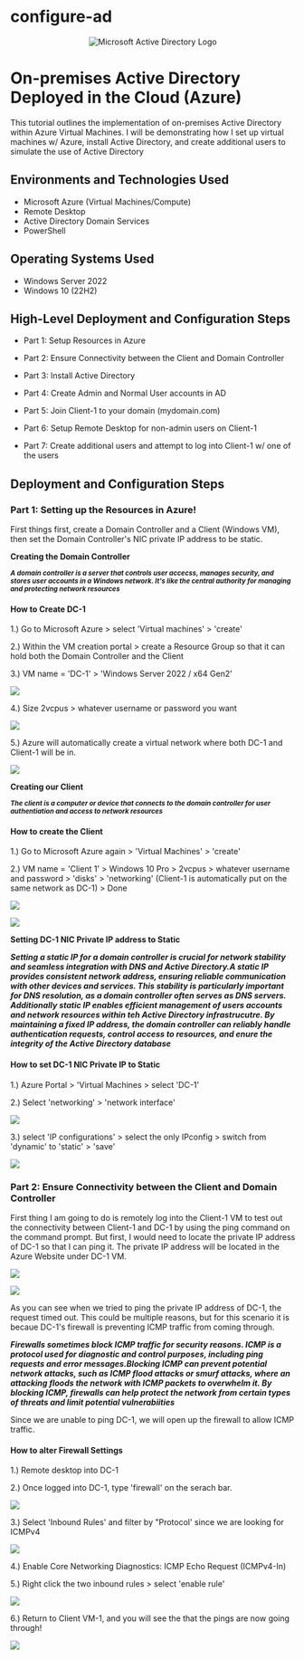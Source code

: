 # configure-ad
<p align="center">
<img src="https://i.imgur.com/pU5A58S.png" alt="Microsoft Active Directory Logo"/>
</p>

<h1>On-premises Active Directory Deployed in the Cloud (Azure)</h1>
This tutorial outlines the implementation of on-premises Active Directory within Azure Virtual Machines. I will be demonstrating how I set up virtual machines w/ Azure, install Active Directory, and create additional users to simulate the use of Active Directory

<h2>Environments and Technologies Used</h2>

- Microsoft Azure (Virtual Machines/Compute)
- Remote Desktop
- Active Directory Domain Services
- PowerShell

<h2>Operating Systems Used </h2>

- Windows Server 2022
- Windows 10 (22H2)

<h2>High-Level Deployment and Configuration Steps</h2>

- Part 1: Setup Resources in Azure

- Part 2: Ensure Connectivity between the Client and Domain Controller

- Part 3: Install Active Directory

- Part 4: Create Admin and Normal User accounts in AD

- Part 5: Join Client-1 to your domain (mydomain.com)

- Part 6: Setup Remote Desktop for non-admin users on Client-1

- Part 7: Create additional users and attempt to log into Client-1 w/ one of the users


<h2>Deployment and Configuration Steps</h2>

<h3>Part 1: Setting up the Resources in Azure!</h3>

First things first, create a Domain Controller and a Client (Windows VM), then set the Domain Controller's NIC private IP address to be static.

**Creating the Domain Controller**

<sub>***A domain controller is a server that controls user accecss, manages security, and stores user accounts in a Windows network. It's like the central authority for managing and protecting network resources***</sub>

<h4>How to Create DC-1</h4>

1.) Go to Microsoft Azure > select 'Virtual machines' > 'create'

2.) Within the VM creation portal > create a Resource Group so that it can hold both the Domain Controller and the Client

3.) VM name = 'DC-1' > 'Windows Server 2022 / x64 Gen2' 

<p>
<img src="https://imgur.com/X5xtuJL.png"
     </p>
  
4.) Size 2vcpus > whatever username or password you want
  
<p>
  <img src="https://imgur.com/qPA0DTn.png"
       </p>

5.) Azure will automatically create a virtual network where both DC-1 and Client-1 will be in.

<p>
  <img src="https://imgur.com/Yguf0kE.png"
       </p>
  
**Creating our Client**
  
<sub>***The client is a computer or device that connects to the domain controller for user authentiation and access to network resources***</sub>
 
<h4>How to create the Client</h4>

1.) Go to Microsoft Azure again > 'Virtual Machines' > 'create'
  
2.) VM name = 'Client 1' > Windows 10 Pro > 2vcpus > whatever username and password > 'disks' > 'networking' (Client-1 is automatically put on the same network as DC-1) > Done
       
<p>
  <img src="https://imgur.com/dE0Dqsr.png"
       </p>
  
<p>
     <img src="https://imgur.com/0DAyw3l.png"
          </p>

**Setting DC-1 NIC Private IP address to Static**
     
***Setting a static IP for a domain controller is crucial for network stability and seamless integration with DNS and Active Directory.A static IP provides consistent network address, ensuring reliable communication with other devices and services. This stability is particularly important for DNS resolution, as a domain controller often serves as DNS servers. Additionally static IP enables efficient management of users accounts and network resources within teh Active Directory infrastrucutre. By maintaining a fixed IP address, the domain controller can reliably handle authentication requests, control access to resources, and enure the integrity of the Active Directory database***
     
<h4>How to set DC-1 NIC Private IP to Static</h4>

1.) Azure Portal > 'Virtual Machines > select 'DC-1'

2.) Select 'networking' > 'network interface' 

<p>
<img src="https://imgur.com/mcpd6JO.png"
     </p>
  
3.) select 'IP configurations' > select the only IPconfig > switch from 'dynamic' to 'static' > 'save'
     
<p>
<img src="https://imgur.com/afFM2md.png"
</p>
     
 <h3>Part 2: Ensure Connectivity between the Client and Domain Controller</h3>
      
First thing I am going to do is remotely log into the Client-1 VM to test out the connectivity between Client-1 and DC-1 by using the ping command on the command prompt. But first, I would need to locate the private IP address of DC-1 so that I can ping it. The private IP address will be located in the Azure Website under DC-1 VM.
      
<p>
     <img src="https://imgur.com/nwMLToT.png"
          </p>
     
<p>
     <img src="https://imgur.com/JTT7CML.png"
          </p>

As you can see when we tried to ping the private IP address of DC-1, the request timed out.
     This could be multiple reasons, but for this scenario it is becaue DC-1's firewall is preventing ICMP traffic from coming through.
     
***Firewalls sometimes block ICMP traffic for security reasons. ICMP is a protocol used for diagnostic and control purposes, including ping requests and error messages.Blocking ICMP can prevent potential network attacks, such as ICMP flood attacks or smurf attacks, where an attacking floods the network with ICMP packets to overwhelm it. By blocking ICMP, firewalls can help protect the network from certain types of threats and limit potential vulnerabiities***
     
Since we are unable to ping DC-1, we will open up the firewall to allow ICMP traffic. 
     
<h4>How to alter Firewall Settings</h4>

1.) Remote desktop into DC-1

2.) Once logged into DC-1, type 'firewall' on the serach bar.

<p>
     <img src="https://imgur.com/TDcGiuc.png"
          </p>
  
3.) Select 'Inbound Rules' and filter by "Protocol' since we are looking for ICMPv4
     
 <p>
      <img src="https://imgur.com/FJHeTyU.png"
           </p>
      
4.) Enable Core Networking Diagnostics: ICMP Echo Request (ICMPv4-In)
      
5.) Right click the two inbound rules > select 'enable rule'
 
 <p>
      <img src="https://imgur.com/HE2omAJ.png"
           </p>
      
6.) Return to Client VM-1, and you will see the that the pings are now going through!
      
<p>
     <img src="https://imgur.com/CwUMDqO.png"
          </p>
